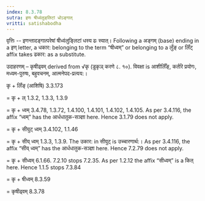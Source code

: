 ```yaml
---
index: 8.3.78
sutra: इणः षीध्वंलुङ्‌लिटां धोऽङ्गात्‌
vritti: satishabodha
---
```



वृत्तिः -- इणन्तादङ्गात्परेषां षीध्वंलुङ्लिटां धस्य ढः स्यात्। Following a अङ्गम् (base) ending in a इण् letter, a धकार: belonging to the term “षीध्वम्” or belonging to a लुँङ् or लिँट् affix takes ढकार: as a substitute.


उदाहरणम् – कृषीढ्वम् derived from √कृ (डुकृञ् करणे ८. १०). विवक्षा is आशीर्लिँङ्, कर्तरि प्रयोगः, मध्यम-पुरुषः, बहुवचनम्, आत्मनेपद-प्रत्यय:।


कृ + लिँङ् (आशिषि) 3.3.173

= कृ + ल् 1.3.2, 1.3.3, 1.3.9

= कृ + ध्वम् 3.4.78, 1.3.72, 1.4.100, 1.4.101, 1.4.102, 1.4.105. As per 3.4.116, the affix “ध्वम्” has the आर्धधातुक-सञ्ज्ञा here. Hence 3.1.79 does not apply.

= कृ + सीयुट् ध्वम् 3.4.102, 1.1.46

= कृ + सीय् ध्वम् 1.3.3, 1.3.9. The उकार: in सीयुट् is उच्चारणार्थ:। As per 3.4.116, the affix “सीय् ध्वम्” has the आर्धधातुक-सञ्ज्ञा here. Hence 7.2.79 does not apply.

= कृ + सीध्वम् 6.1.66. 7.2.10 stops 7.2.35. As per 1.2.12 the affix “सीध्वम्” is a कित् here. Hence 1.1.5 stops 7.3.84

= कृ + षीध्वम् 8.3.59

= कृषीढ्वम् 8.3.78

